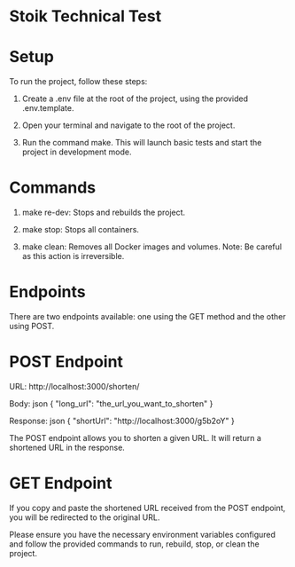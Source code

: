 # Stoik Technical Test

# Setup
To run the project, follow these steps:

 1. Create a .env file at the root of the project, using the provided .env.template.

 2. Open your terminal and navigate to the root of the project.

 3. Run the command make. This will launch basic tests and start the project in development mode.

# Commands
 1. make re-dev: Stops and rebuilds the project.

 2. make stop: Stops all containers.

 3. make clean: Removes all Docker images and volumes. Note: Be careful as this action is irreversible.

# Endpoints
There are two endpoints available: one using the GET method and the other using POST.

# POST Endpoint
URL: http://localhost:3000/shorten/

Body:
json
{
    "long_url": "the_url_you_want_to_shorten"
}

Response:
json
{
    "shortUrl": "http://localhost:3000/g5b2oY"
}

The POST endpoint allows you to shorten a given URL. It will return a shortened URL in the response.

# GET Endpoint
If you copy and paste the shortened URL received from the POST endpoint, you will be redirected to the original URL.

Please ensure you have the necessary environment variables configured and follow the provided commands to run, rebuild, stop, or clean the project.









